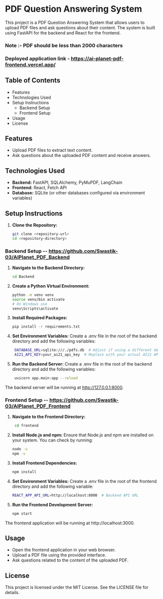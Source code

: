 # PDF Question Answering System

This project is a PDF Question Answering System that allows users to upload PDF files and ask questions about their content. The system is built using FastAPI for the backend and React for the frontend.
### Note :- PDF should be less than 2000 characters
### Deployed application link - https://ai-planet-pdf-frontend.vercel.app/
## Table of Contents
* Features
* Technologies Used
* Setup Instructions
  * Backend Setup
  * Frontend Setup
* Usage
* License

## Features
* Upload PDF files to extract text content.
* Ask questions about the uploaded PDF content and receive answers.

## Technologies Used
* **Backend:** FastAPI, SQLAlchemy, PyMuPDF, LangChain
* **Frontend:** React, Fetch API
* **Database:** SQLite (or other databases configured via environment variables)

## Setup Instructions
1. **Clone the Repository:**
   ```bash
   git clone <repository-url>
   cd <repository-directory>
### Backend Setup -- https://github.com/Swastik-03/AIPlanet_PDF_Backend
1. **Navigate to the Backend Directory:**
   ```bash
   cd Backend
2. **Create a Python Virtual Environment:**
   ```bash
   python -m venv venv
   source venv/bin activate  
   # On Windows use 
   venv\Scripts\activate
3. **Install Required Packages:**   

    ```bash
    pip install -r requirements.txt
4. **Set Environment Variables:**
   Create a .env file in the root of the backend directory and add the following variables:   
   ```bash
    DATABASE_URL=sqlite:///./pdfs.db  # Adjust if using a different database
    AI21_API_KEY=your_ai21_api_key  # Replace with your actual AI21 API key
5. **Run the Backend Server:**
   Create a .env file in the root of the backend directory and add the following variables:   
   ```bash
    uvicorn app.main:app --reload
The backend server will be running at http://127.0.0.1:8000.

### Frontend Setup -- https://github.com/Swastik-03/AIPlanet_PDF_Frontend

1. **Navigate to the Frontend Directory:**
   ```bash
    cd frontend
2. **Install Node.js and npm:**
    Ensure that Node.js and npm are installed on your system. You can check by running:
   ```bash
   node -v
   npm -v
3. **Install Frontend Dependencies:**
   ```bash
   npm install
4. **Set Environment Variables:**
    Create a .env file in the root of the frontend directory and add the following variable:
   ```bash
   REACT_APP_API_URL=http://localhost:8000  # Backend API URL
5. **Run the Frontend Development Server:**
   ```bash
   npm start
The frontend application will be running at http://localhost:3000.

## Usage
* Open the frontend application in your web browser.
* Upload a PDF file using the provided interface.
* Ask questions related to the content of the uploaded PDF.

## License
This project is licensed under the MIT License. See the LICENSE file for details.
